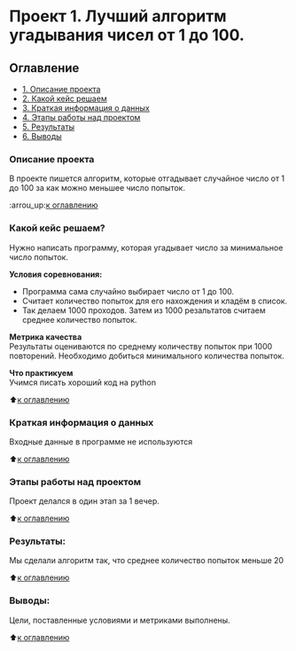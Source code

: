 # Проект 1. Лучший алгоритм угадывания чисел от 1 до 100.

## Оглавление

* [1. Описание проекта](https://github.com/orgail/URFU/tree/master/project_3/README.md#Описание-проекта)
* [2. Какой кейс решаем](https://github.com/orgail/URFU/tree/master/project_3/README.md#Какой-кейс-решаем)
* [3. Краткая информация о данных](https://github.com/orgail/URFU/tree/master/project_3/README.md#Краткая-информация-о-данных)
* [4. Этапы работы над проектом](https://github.com/orgail/URFU/tree/master/project_3/README.md#Этапы-работы-над-проектом)
* [5. Результаты](https://github.com/orgail/URFU/tree/master/project_3/README.md#Результаты)
* [6. Выводы](https://github.com/orgail/URFU/tree/master/project_3/README.md#Выводы)


### Описание проекта
В проекте пишется алгоритм, которые отгадывает случайное число от 1 до 100 за как можно меньшее число попыток.

:arrou_up:[к оглавлению](https://github.com/orgail/URFU/tree/master/project_3/README.md#Оглавление)


### Какой кейс решаем?    
Нужно написать программу, которая угадывает число за минимальное число попыток.

**Условия соревнования:**  
- Программа сама случайно выбирает число от 1 до 100. 
- Считает количество попыток для его нахождения и кладём в список. 
- Так делаем 1000 проходов. Затем из 1000 резальтатов считаем среднее количество попыток.

**Метрика качества**     
Результаты оцениваются по среднему количеству попыток при 1000 повторений. Необходимо добиться минимального количества попыток.

**Что практикуем**     
Учимся писать хороший код на python

:arrow_up:[к оглавлению](https://github.com/orgail/URFU/tree/master/project_3/README.md#Оглавление)


### Краткая информация о данных
Входные данные в программе не используются
  
:arrow_up:[к оглавлению](https://github.com/orgail/URFU/tree/master/project_3/README.md#Оглавление)


### Этапы работы над проектом
Проект делался в один этап за 1 вечер.

:arrow_up:[к оглавлению](https://github.com/orgail/URFU/tree/master/project_3/README.md#Оглавление)


### Результаты: 
Мы сделали алгоритм так, что среднее количество попыток меньше 20

:arrow_up:[к оглавлению](https://github.com/orgail/URFU/tree/master/project_3/README.md#Оглавление)


### Выводы:  
Цели, поставленные условиями и метриками выполнены. 

:arrow_up:[к оглавлению](https://github.com/orgail/URFU/tree/master/project_3/README.md#Оглавление)
